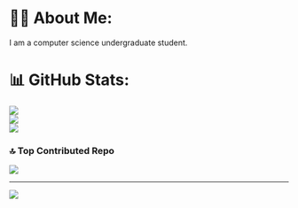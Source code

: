# 👨‍💻 About Me:
I am a computer science undergraduate student.

# 📊 GitHub Stats:
![](https://github-readme-stats.vercel.app/api?username=vasloui&theme=dark&hide_border=false&include_all_commits=false&count_private=false)<br/>
![](https://github-readme-streak-stats.herokuapp.com/?user=vasloui&theme=dark&hide_border=false)<br/>
![](https://github-readme-stats.vercel.app/api/top-langs/?username=vasloui&theme=dark&hide_border=false&include_all_commits=false&count_private=false&layout=compact)

### 🔝 Top Contributed Repo
![](https://github-contributor-stats.vercel.app/api?username=vasloui&limit=5&theme=dark&combine_all_yearly_contributions=true)



---
[![](https://visitcount.itsvg.in/api?id=vasloui&icon=0&color=9)](https://visitcount.itsvg.in)

<!-- Proudly created with GPRM ( https://gprm.itsvg.in ) -->
